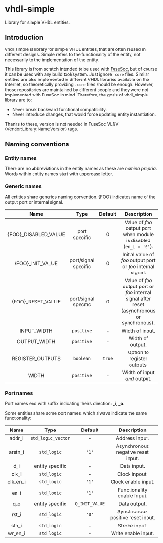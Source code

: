 # vhdl-simple
Library for simple VHDL entities.

## Introduction
vhdl\_simple is library for simple VHDL entities, that are often reused in different designs.
Simple refers to the functionality of the entity, not necessarily to the implementation of the entity.

This library is from scratch intended to be used with [FuseSoc](https://github.com/olofk/fusesoc), but of course it can be used with any build tool/system.
Just ignore `.core` files.
Similar entities are also implemented in different VHDL libraries available on the Internet, so theoretically providing `.core` files should be enough.
However, those repositories are maintained by different people and they were not implemented with FuseSoc in mind.
Therefore, the goals of vhdl\_simple library are to:
- Never break backward functional compatibility.
- Never introduce changes, that would force updating entity instantiation.

Thanks to these, version is not needed in FuseSoc VLNV (Vendor:Library:Name:Version) tags.

## Naming conventions

### Entity names

There are no abbreviations in the entity names as these are *nomina propria*.
Words within entity names start with uppercase letter.

### Generic names

All entities share generics naming convention.
{FOO} indicates name of the output port or internal signal.

| Name | Type | Default | Description |
| :---: | :---: | :---: | :---: |
| {FOO}_DISABLED_VALUE | port specific | 0 | Value of *foo* output port when module is disabled (`en_i = '0'`). |
| {FOO}_INIT_VALUE | port/signal specific | 0 | Initial value of *foo* output port or *foo* internal signal. 
| {FOO}_RESET_VALUE | port/signal specific | 0 | Value of *foo* output port or *foo* internal signal after reset (asynchronous or synchronous). |
| INPUT_WIDTH | `positive` | - | Width of input. |
| OUTPUT_WIDTH | `positive` | - | Width of output. |
| REGISTER_OUTPUTS | `boolean` | `true` | Option to register outputs. |
| WIDTH | `positive` | - | Width of input *and* output. |

### Port names

Port names end with suffix indicating theirs direction: **_i**, **_o**.

Some entities share some port names, which always indicate the same functionality:

| Name | Type | Default | Description |
| :---: | :---: | :---: | :---: |
| addr_i | `std_logic_vector` | - | Address input. |
| arstn_i | `std_logic` | `'1'` | Asynchronous negative reset input. |
| d_i | entity specific | - | Data input. |
| clk_i | `std_logic` | - | Clock inpout. |
| clk_en_i | `std_logic` | `'1'` | Clock enable input. |
| en_i | `std_logic` | `'1'` | Functionality enable input. |
| q_o | entity specific | `Q_INIT_VALUE` | Data output. |
| rst_i | `std_logic` | `'0'` | Synchronous positive reset input. |
| stb_i | `std_logic` | - | Strobe input. |
| wr_en_i | `std_logic` | - | Write enable input. |
